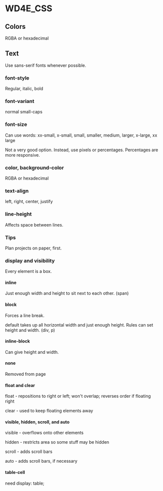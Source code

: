 # WD4E_CSS

## Colors

RGBA or hexadecimal

## Text

Use sans-serif fonts whenever possible.

### font-style

Regular, italic, bold

### font-variant

normal
small-caps

### font-size

Can use words:  xx-small, x-small, small, smaller, medium, larger, x-large, xx large

Not a very good option. Instead, use pixels or percentages. Percentages are more responsive.

### color, background-color

RGBA or hexadecimal

### text-align

left, right, center, justify

### line-height

Affects space between lines.

### Tips

Plan projects on paper, first.

### display and visibility

Every element is a box.

#### inline

Just enough width and height to sit next to each other. (span)

#### block

Forces a line break.

default takes up all horizontal width and just enough height. Rules can set height and width. (div, p)

#### inline-block

Can give height and width.

#### none

Removed from page

#### float and clear

float - repositions to right or left; won't overlap; reverses order if floating right

clear - used to keep floating elements away

#### visible, hidden, scroll, and auto

visible - overflows onto other elements

hidden - restricts area so some stuff may be hidden

scroll - adds scroll bars

auto - adds scroll bars, if necessary

#### table-cell

need display: table;

